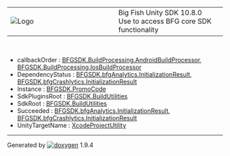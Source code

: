 <table>
<colgroup>
<col style="width: 50%" />
<col style="width: 50%" />
</colgroup>
<tbody>
<tr class="odd">
<td><img src="Icon-100.png" alt="Logo" /></td>
<td><div id="projectname">
Big Fish Unity SDK<span id="projectnumber"> 10.8.0</span>
</div>
<div id="projectbrief">
Use to access BFG core SDK functionality
</div></td>
</tr>
</tbody>
</table>

 

  - callbackOrder : [BFGSDK.BuildProcessing.AndroidBuildProcessor](class_b_f_g_s_d_k_1_1_build_processing_1_1_android_build_processor.html#af404c51a07579596d0588155e6a9fabb),
    [BFGSDK.BuildProcessing.IosBuildProcessor](class_b_f_g_s_d_k_1_1_build_processing_1_1_ios_build_processor.html#a0c4c445397667555193639af7a01e73a)
  - DependencyStatus : [BFGSDK.bfgAnalytics.InitializationResult](struct_b_f_g_s_d_k_1_1bfg_analytics_1_1_initialization_result.html#adac97b627e5978f1723fb3a037e7114e),
    [BFGSDK.bfgCrashlytics.InitializationResult](struct_b_f_g_s_d_k_1_1bfg_crashlytics_1_1_initialization_result.html#a660767d8ed883bd0bc17d14fbb50ee12)
  - Instance : [BFGSDK.PromoCode](class_b_f_g_s_d_k_1_1_promo_code.html#a073aa16dd2dd1be17a2e0ce370cad007)
  - SdkPluginsRoot : [BFGSDK.BuildUtilities](class_b_f_g_s_d_k_1_1_build_utilities.html#a3be239078826b9b88a30ebf0453af6ed)
  - SdkRoot : [BFGSDK.BuildUtilities](class_b_f_g_s_d_k_1_1_build_utilities.html#adc63f07748b7b95d09f3c7f3afd73149)
  - Succeeded : [BFGSDK.bfgAnalytics.InitializationResult](struct_b_f_g_s_d_k_1_1bfg_analytics_1_1_initialization_result.html#a284f03cfb8a3407a2a464e6567f0d597),
    [BFGSDK.bfgCrashlytics.InitializationResult](struct_b_f_g_s_d_k_1_1bfg_crashlytics_1_1_initialization_result.html#a5566b4493d250faa42d2a4cc25af1e67)
  - UnityTargetName : [XcodeProjectUtility](class_xcode_project_utility.html#a054217b8536b5479606d1f059c08306b)

-----

Generated
by [![doxygen](doxygen.svg)](https://www.doxygen.org/index.html) 1.9.4
